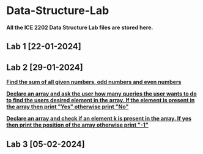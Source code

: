 # Data-Structure-Lab
**All the ICE 2202 Data Structure Lab files are stored here.**

## Lab 1 [22-01-2024]

## Lab 2 [29-01-2024]

**[Find the sum of all given numbers, odd numbers and even numbers](https://github.com/T4H5iN/Data-Structure-Lab/blob/main/LAB2/Lab2a.cpp)**

**[Declare an array and ask the user how many queries the user wants to do to find the users desired element in the array. If the element is present in the array then print "Yes" otherwise print "No"](https://github.com/T4H5iN/Data-Structure-Lab/blob/main/LAB2/Lab2b.cpp)**

**[Declare an array and check if an element k is present in the array. If yes then print the position of the array otherwise print "-1"](https://github.com/T4H5iN/Data-Structure-Lab/blob/main/LAB2/Lab2c.cpp)**

## Lab 3 [05-02-2024]
